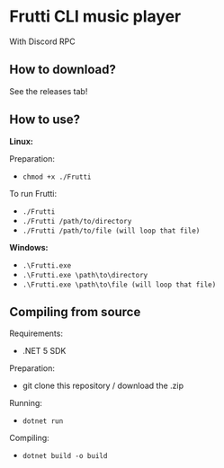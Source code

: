 # Frutti CLI music player

With Discord RPC

## How to download?

See the releases tab!

## How to use?

**Linux:**

Preparation:
 * `chmod +x ./Frutti`

To run Frutti:
 * `./Frutti`
 * `./Frutti /path/to/directory`
 * `./Frutti /path/to/file (will loop that file)`

**Windows:**

 * `.\Frutti.exe`
 * `.\Frutti.exe \path\to\directory`
 * `.\Frutti.exe \path\to\file (will loop that file)`

## Compiling from source

Requirements:

 * .NET 5 SDK

Preparation:

 * git clone this repository / download the .zip

Running:

 * `dotnet run`

Compiling:

 * `dotnet build -o build`
